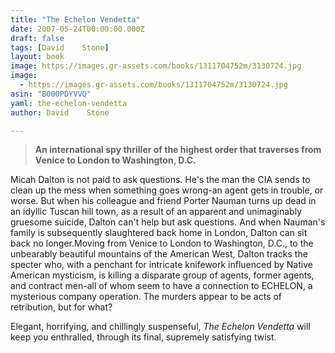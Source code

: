 ```yaml
---
title: "The Echelon Vendetta"
date: 2007-05-24T00:00:00.000Z
draft: false
tags: [David    Stone]
layout: book
image: https://images.gr-assets.com/books/1311704752m/3130724.jpg
image: 
  - https://images.gr-assets.com/books/1311704752m/3130724.jpg
asin: "B000PDYVVQ"
yaml: the-echelon-vendetta
author: David    Stone

---
```



> 
> **An international spy thriller of the highest order that traverses from Venice to London to Washington, D.C.**
> 

Micah Dalton is not paid to ask questions. He's the man the CIA sends to clean up the mess when something goes wrong-an agent gets in trouble, or worse. But when his colleague and friend Porter Nauman turns up dead in an idyllic Tuscan hill town, as a result of an apparent and unimaginably gruesome suicide, Dalton can't help but ask questions. And when Nauman's family is subsequently slaughtered back home in London, Dalton can sit back no longer.Moving from Venice to London to Washington, D.C., to the unbearably beautiful mountains of the American West, Dalton tracks the specter who, with a penchant for intricate knifework influenced by Native American mysticism, is killing a disparate group of agents, former agents, and contract men-all of whom seem to have a connection to ECHELON, a mysterious company operation. The murders appear to be acts of retribution, but for what?

Elegant, horrifying, and chillingly suspenseful, *The Echelon Vendetta* will keep you enthralled, through its final, supremely satisfying twist.